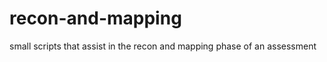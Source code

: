 recon-and-mapping
=================

small scripts that assist in the recon and mapping phase of an assessment
